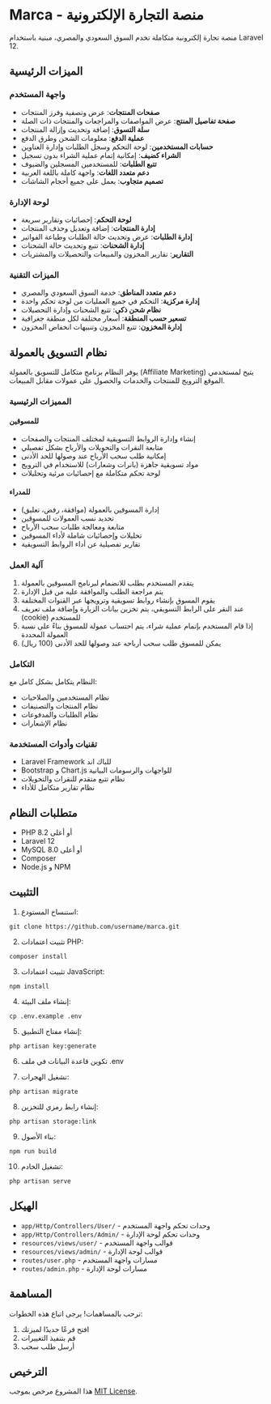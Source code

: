 # Marca - منصة التجارة الإلكترونية

منصة تجارة إلكترونية متكاملة تخدم السوق السعودي والمصري، مبنية باستخدام Laravel 12.

## الميزات الرئيسية

### واجهة المستخدم
- **صفحات المنتجات**: عرض وتصفية وفرز المنتجات
- **صفحة تفاصيل المنتج**: عرض المواصفات والمراجعات والمنتجات ذات الصلة
- **سلة التسوق**: إضافة وتحديث وإزالة المنتجات
- **عملية الدفع**: معلومات الشحن وطرق الدفع
- **حسابات المستخدمين**: لوحة التحكم وسجل الطلبات وإدارة العناوين
- **الشراء كضيف**: إمكانية إتمام عملية الشراء بدون تسجيل
- **تتبع الطلبات**: للمستخدمين المسجلين والضيوف
- **دعم متعدد اللغات**: واجهة كاملة باللغة العربية
- **تصميم متجاوب**: يعمل على جميع أحجام الشاشات

### لوحة الإدارة
- **لوحة التحكم**: إحصائيات وتقارير سريعة
- **إدارة المنتجات**: إضافة وتعديل وحذف المنتجات
- **إدارة الطلبات**: عرض وتحديث حالة الطلبات وطباعة الفواتير
- **إدارة الشحنات**: تتبع وتحديث حالة الشحنات
- **التقارير**: تقارير المخزون والمبيعات والتحصيلات والمشتريات

### الميزات التقنية
- **دعم متعدد المناطق**: خدمة السوق السعودي والمصري
- **إدارة مركزية**: التحكم في جميع العمليات من لوحة تحكم واحدة
- **نظام شحن ذكي**: تتبع الشحنات وإدارة التحصيلات
- **تسعير حسب المنطقة**: أسعار مختلفة لكل منطقة جغرافية
- **إدارة المخزون**: تتبع المخزون وتنبيهات انخفاض المخزون

## نظام التسويق بالعمولة

يوفر النظام برنامج متكامل للتسويق بالعمولة (Affiliate Marketing) يتيح لمستخدمي الموقع الترويج للمنتجات والخدمات والحصول على عمولات مقابل المبيعات.

### المميزات الرئيسية

#### للمسوقين
- إنشاء وإدارة الروابط التسويقية لمختلف المنتجات والصفحات
- متابعة النقرات والتحويلات والأرباح بشكل تفصيلي
- إمكانية طلب سحب الأرباح عند وصولها للحد الأدنى
- مواد تسويقية جاهزة (بانرات وشعارات) للاستخدام في الترويج
- لوحة تحكم متكاملة مع إحصائيات مرئية وتحليلات

#### للمدراء
- إدارة المسوقين بالعمولة (موافقة، رفض، تعليق)
- تحديد نسب العمولات للمسوقين
- متابعة ومعالجة طلبات سحب الأرباح
- تحليلات وإحصائيات شاملة لأداء المسوقين
- تقارير تفصيلية عن أداء الروابط التسويقية

### آلية العمل

1. يتقدم المستخدم بطلب للانضمام لبرنامج المسوقين بالعمولة
2. يتم مراجعة الطلب والموافقة عليه من قبل الإدارة
3. يقوم المسوق بإنشاء روابط تسويقية وترويجها عبر القنوات المختلفة
4. عند النقر على الرابط التسويقي، يتم تخزين بيانات الزيارة وإضافة ملف تعريف (cookie) للمستخدم
5. إذا قام المستخدم بإتمام عملية شراء، يتم احتساب عمولة للمسوق بناءً على نسبة العمولة المحددة
6. يمكن للمسوق طلب سحب أرباحه عند وصولها للحد الأدنى (100 ريال)

### التكامل

النظام يتكامل بشكل كامل مع:
- نظام المستخدمين والصلاحيات
- نظام المنتجات والتصنيفات
- نظام الطلبات والمدفوعات
- نظام الإشعارات

### تقنيات وأدوات المستخدمة

- Laravel Framework للباك اند
- Bootstrap و Chart.js للواجهات والرسومات البيانية
- نظام تتبع متقدم للنقرات والتحويلات
- نظام تقارير متكامل للأداء

## متطلبات النظام

- PHP 8.2 أو أعلى
- Laravel 12
- MySQL 8.0 أو أعلى
- Composer
- Node.js و NPM

## التثبيت

1. استنساخ المستودع:
```
git clone https://github.com/username/marca.git
```

2. تثبيت اعتمادات PHP:
```
composer install
```

3. تثبيت اعتمادات JavaScript:
```
npm install
```

4. إنشاء ملف البيئة:
```
cp .env.example .env
```

5. إنشاء مفتاح التطبيق:
```
php artisan key:generate
```

6. تكوين قاعدة البيانات في ملف .env

7. تشغيل الهجرات:
```
php artisan migrate
```

8. إنشاء رابط رمزي للتخزين:
```
php artisan storage:link
```

9. بناء الأصول:
```
npm run build
```

10. تشغيل الخادم:
```
php artisan serve
```

## الهيكل

- `app/Http/Controllers/User/` - وحدات تحكم واجهة المستخدم
- `app/Http/Controllers/Admin/` - وحدات تحكم لوحة الإدارة
- `resources/views/user/` - قوالب واجهة المستخدم
- `resources/views/admin/` - قوالب لوحة الإدارة
- `routes/user.php` - مسارات واجهة المستخدم
- `routes/admin.php` - مسارات لوحة الإدارة

## المساهمة

نرحب بالمساهمات! يرجى اتباع هذه الخطوات:

1. افتح فرعًا جديدًا لميزتك
2. قم بتنفيذ التغييرات
3. أرسل طلب سحب

## الترخيص

هذا المشروع مرخص بموجب [MIT License](LICENSE).
